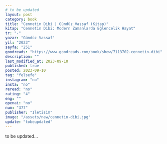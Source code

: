 ```yaml
---
# to be updated
layout: post
category: book
title: "Cennetin Dibi | Gündüz Vassaf (Kitap)"
kitap: "Cennetin Dibi: Modern Zamanlarda Eğlencelik Hayat"
tr: "-"
yazar: "Gündüz Vassaf"
yil: "2023"
sayfa: "251"
goodreads: "https://www.goodreads.com/book/show/7113702-cennetin-dibi"
description: ""
last_modified_at: 2023-09-10
published: true
posted: 2023-09-10
tag: "felsefe"
instagram: "no"
insta: "no"
reread: "no"
rating: "4"
eng: ""
openai: "no"
num: "377"
publisher: "Iletisim"
image: "/assets/new/cennetin-dibi.jpg"
update: "tobeupdated"
---
```


to be updated...
